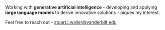 Working with **generative artificial intelligence** - developing and applying **large language models** to derive innovative solutions - piques my interest.

Feel free to reach out - stuart.j.waller@vanderbilt.edu
